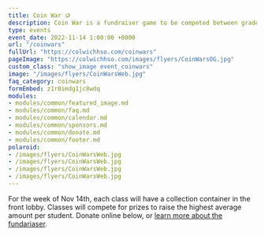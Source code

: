 ```yaml
---
title: Coin War 🪙
description: Coin War is a fundraiser game to be competed between grade levels/home rooms. 
type: events
event_date: 2022-11-14 1:00:00 +0000
url: "/coinwars"
fullUrl: "https://colwichhso.com/coinwars"
pageImage: "https://colwichhso.com/images/flyers/CoinWarsOG.jpg"
custom_class: "show_image event_coinwars"
image: "/images/flyers/CoinWarsWeb.jpg"
faq_category: coinwars
formEmbed: z1r0imdg1jc8wdq
modules:
- modules/common/featured_image.md
- modules/common/faq.md
- modules/common/calendar.md
- modules/common/sponsors.md
- modules/common/donate.md
- modules/common/footer.md
polaroid: 
- /images/flyers/CoinWarsWeb.jpg
- /images/flyers/CoinWarsWeb.jpg
- /images/flyers/CoinWarsWeb.jpg
- /images/flyers/CoinWarsWeb.jpg
---
```

For the week of Nov 14th, each class will have a collection container in the front lobby. Classes will compete for prizes to raise the highest average amount per student. Donate online below, or [learn more about the fundariaser](#section1).